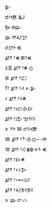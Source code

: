 <div class='block'>
<div class='line'>𒉌</div>
<div class='line'>𒄥𒍠 𒆏</div>
<div class='line'>𒌉𒈗</div>
<div class='line'>𒇽𒐈𒄷𒋛</div>
<div class='line'>𒄑𒇀𒈨𒌍</div>
<div class='line'>𒋗𒈫 𒁹𒌍𒀳𒌍</div>
<div class='line'>𒐏𒑆 𒋗𒈫 𒁹𒀭𒌓</div>
<div class='line'>𒐋 𒋗𒈫 𒁹𒀫</div>
<div class='line'>𒐕𒁹 𒋗𒈫 𒁹𒈦𒋰𒉌</div>
<div class='line'>𒌋 𒋗𒈫 𒁹𒂟𒀭</div>
<div class='line'>𒋗𒈫 𒁹𒀊𒁲𒄿</div>
<div class='line'>𒋗𒈫 𒁹𒄠𒈠𒀀𒀀</div>
<div class='line'>𒉽 𒈫𒈨𒐍 𒄑𒀀𒈩</div>
<div class='line'>𒐍 𒋗𒈫 𒁹𒋻𒁲𒌓𒀸𒋩</div>
<div class='line'>𒐌 𒋗𒈫 𒁹𒄭𒂵𒉽𒈨𒌍</div>
<div class='line'>𒋗𒈫 𒁹𒄿𒀭</div>
<div class='line'>𒋗𒈫 𒁹𒌋𒌋𒆕</div>
<div class='line'>𒋗𒈫 𒁹𒆰𒁺</div>
<div class='line'>𒋗𒈫 𒁹𒄷𒁕𒁕</div>
<div class='line'>𒉽 𒇽𒄑𒉼</div>
</div>